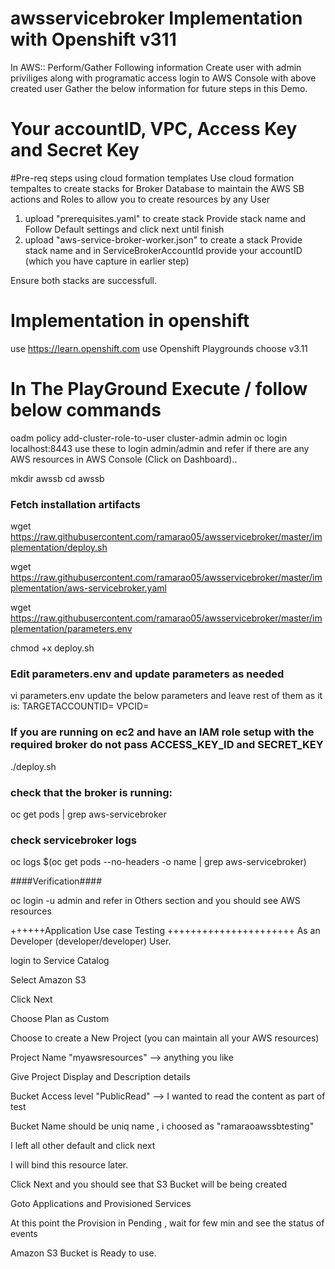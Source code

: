 <h1> awsservicebroker Implementation with Openshift v311 </h1>

In AWS::  Perform/Gather Following information
Create user with admin priviliges along with programatic access
login to AWS Console with above created user
Gather the below information for future steps in this Demo.
<h1> Your accountID, VPC,  Access Key and Secret Key </h1>
#Pre-req steps using cloud formation templates
Use cloud formation tempaltes to create stacks for Broker Database to maintain the AWS SB actions and Roles to allow you to create resources by any User

1. upload "prerequisites.yaml" to create stack
   Provide stack name and Follow Default settings and click next until finish
2. upload "aws-service-broker-worker.json" to create a stack
   Provide stack name and in ServiceBrokerAccountId provide your accountID (which you have capture in earlier step)

Ensure both stacks are successfull.

# Implementation in openshift
use https://learn.openshift.com
use Openshift Playgrounds
choose v3.11

# In The PlayGround Execute / follow below commands
oadm policy add-cluster-role-to-user cluster-admin admin
oc login localhost:8443
use these to login admin/admin
and refer if there are any AWS resources in AWS Console (Click on Dashboard).. <shoud be none>

mkdir awssb
cd awssb

### Fetch installation artifacts
wget https://raw.githubusercontent.com/ramarao05/awsservicebroker/master/implementation/deploy.sh

wget https://raw.githubusercontent.com/ramarao05/awsservicebroker/master/implementation/aws-servicebroker.yaml

wget https://raw.githubusercontent.com/ramarao05/awsservicebroker/master/implementation/parameters.env

chmod +x deploy.sh

### Edit parameters.env and update parameters as needed
vi parameters.env
update the below parameters and leave rest of them as it is:
TARGETACCOUNTID=
VPCID=

### If you are running on ec2 and have an IAM role setup with the required broker do not pass ACCESS_KEY_ID and SECRET_KEY
./deploy.sh <ACCESSKEY> <SECRETKEY>

### check that the broker is running:
oc get pods | grep aws-servicebroker

### check servicebroker logs
oc logs $(oc get pods --no-headers -o name | grep aws-servicebroker)

####Verification####

oc login -u admin
and refer in Others section and you should see AWS resources



++++++Application Use case Testing ++++++++++++++++++++++
As an Developer (developer/developer) User. 

login to Service Catalog

Select Amazon S3

Click Next

Choose Plan as Custom

Choose to create a New Project (you can maintain all your AWS resources)

Project Name "myawsresources"  --> anything you like

Give Project Display and Description details

Bucket Access level "PublicRead"  --> I wanted to read the content as part of test

Bucket Name should be uniq name , i choosed as "ramaraoawssbtesting"

I left all other default and click next

I will bind this resource later.

Click Next and you should see that S3 Bucket will be being created 

Goto Applications and Provisioned Services

At this point the Provision in Pending , wait for few min and see the status of events 

Amazon S3 Bucket is Ready to use.


